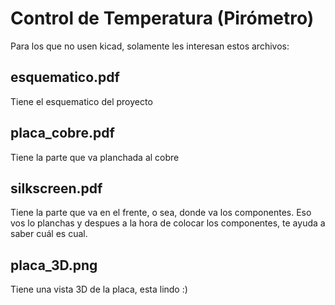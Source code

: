 # Control de Temperatura (Pirómetro)

Para los que no usen kicad, solamente les interesan estos archivos:

## esquematico.pdf
Tiene el esquematico del proyecto

## placa_cobre.pdf
Tiene la parte que va planchada al cobre

## silkscreen.pdf

Tiene la parte que va en el frente, o sea, donde va los componentes.
Eso vos lo planchas y despues a la hora de colocar los componentes,
te ayuda a saber cuál es cual.

## placa_3D.png

Tiene una vista 3D de la placa, esta lindo :)
